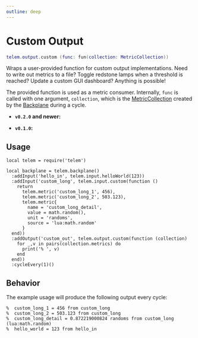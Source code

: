 ```yaml
---
outline: deep
---
```


# Custom Output <RepoLink path="lib/output/CustomOutputAdapter.lua" />

```lua
telem.output.custom (func: fun(collection: MetricCollection))
```

Wraps a user-provided function for custom output implementations. Need to write out metrics to a file? Toggle redstone lamps when a threshold is reached? Update a custom GUI dashboard? Anything is possible!

The provided function is used as a metric consumer. Internally, `func` is called with one argument, `collection`, which is the [MetricCollection](/reference/MetricCollection) created by the [Backplane](/reference/Backplane) during a cycle.

- **`v0.2.0` and newer:**

  <PropertiesTable
    :properties="[
      {
        name: 'func',
        type: 'fun(collection: MetricCollection)',
        default: 'nil',
        description: 'Function executed when writing to this output adapter'
      }
    ]"
  />

- **`v0.1.0`:**

  <PropertiesTable
    :properties="[
      {
        name: 'func',
        type: 'fun(metrics: Metric[], context: table)',
        default: 'nil',
        description: 'Function executed when writing to this output adapter'
      }
    ]"
  />

## Usage

```lua{16-20}
local telem = require('telem')

local backplane = telem.backplane()
  :addInput('hello_in', telem.input.helloWorld(123))
  :addInput('custom_long', telem.input.custom(function ()
    return
      telem.metric('custom_long_1', 456),
      telem.metric('custom_long_2', 503.123),
      telem.metric{
        name = 'custom_long_detail',
        value = math.random(),
        unit = 'randoms',
        source = 'lua:math.random'
      }
  end))
  :addOutput('custom_out', telem.output.custom(function (collection)
    for _,v in pairs(collection.metrics) do
      print('% ', v)
    end
  end))
  :cycleEvery(1)()
```

## Behavior

The example usage will produce the following output every cycle:

```
%  custom_long_1 = 456 from custom_long
%  custom_long_2 = 503.123 from custom_long
%  custom_long_detail = 0.872219000824 randoms from custom_long (lua:math.random)
%  hello_world = 123 from hello_in
```